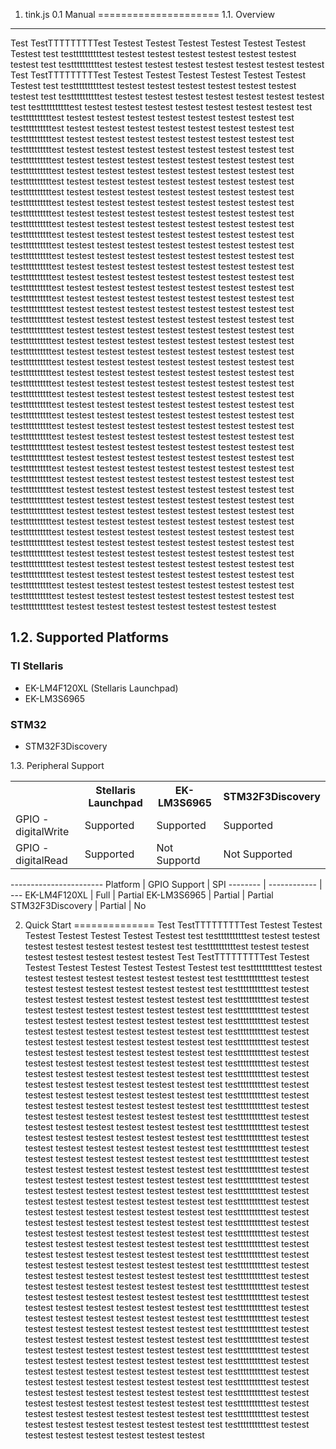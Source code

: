 1. tink.js 0.1 Manual
=====================
1.1. Overview
-------------
Test TestTTTTTTTTTest Testest Testest Testest Testest Testest Testest Testest
test testtttttttttest testest testest testest testest testest testest testest
test testtttttttttest testest testest testest testest testest testest testest
Test TestTTTTTTTTTest Testest Testest Testest Testest Testest Testest Testest
test testtttttttttest testest testest testest testest testest testest testest
test testtttttttttest testest testest testest testest testest testest testest
test testtttttttttest testest testest testest testest testest testest testest
test testtttttttttest testest testest testest testest testest testest testest
test testtttttttttest testest testest testest testest testest testest testest
test testtttttttttest testest testest testest testest testest testest testest
test testtttttttttest testest testest testest testest testest testest testest
test testtttttttttest testest testest testest testest testest testest testest
test testtttttttttest testest testest testest testest testest testest testest
test testtttttttttest testest testest testest testest testest testest testest
test testtttttttttest testest testest testest testest testest testest testest
test testtttttttttest testest testest testest testest testest testest testest
test testtttttttttest testest testest testest testest testest testest testest
test testtttttttttest testest testest testest testest testest testest testest
test testtttttttttest testest testest testest testest testest testest testest
test testtttttttttest testest testest testest testest testest testest testest
test testtttttttttest testest testest testest testest testest testest testest
test testtttttttttest testest testest testest testest testest testest testest
test testtttttttttest testest testest testest testest testest testest testest
test testtttttttttest testest testest testest testest testest testest testest
test testtttttttttest testest testest testest testest testest testest testest
test testtttttttttest testest testest testest testest testest testest testest
test testtttttttttest testest testest testest testest testest testest testest
test testtttttttttest testest testest testest testest testest testest testest
test testtttttttttest testest testest testest testest testest testest testest
test testtttttttttest testest testest testest testest testest testest testest
test testtttttttttest testest testest testest testest testest testest testest
test testtttttttttest testest testest testest testest testest testest testest
test testtttttttttest testest testest testest testest testest testest testest
test testtttttttttest testest testest testest testest testest testest testest
test testtttttttttest testest testest testest testest testest testest testest
test testtttttttttest testest testest testest testest testest testest testest
test testtttttttttest testest testest testest testest testest testest testest
test testtttttttttest testest testest testest testest testest testest testest
test testtttttttttest testest testest testest testest testest testest testest
test testtttttttttest testest testest testest testest testest testest testest
test testtttttttttest testest testest testest testest testest testest testest
test testtttttttttest testest testest testest testest testest testest testest
test testtttttttttest testest testest testest testest testest testest testest
test testtttttttttest testest testest testest testest testest testest testest
test testtttttttttest testest testest testest testest testest testest testest
test testtttttttttest testest testest testest testest testest testest testest
test testtttttttttest testest testest testest testest testest testest testest
test testtttttttttest testest testest testest testest testest testest testest
test testtttttttttest testest testest testest testest testest testest testest
test testtttttttttest testest testest testest testest testest testest testest
test testtttttttttest testest testest testest testest testest testest testest
test testtttttttttest testest testest testest testest testest testest testest
test testtttttttttest testest testest testest testest testest testest testest
test testtttttttttest testest testest testest testest testest testest testest

1.2. Supported Platforms
------------------------
### TI Stellaris ###
* EK-LM4F120XL (Stellaris Launchpad)
* EK-LM3S6965

### STM32 ###
* STM32F3Discovery

1.3. Peripheral Support
<table class="table table-bordered table-condensed">
<tbody>
  <tr>
    <th></th>
    <th>Stellaris Launchpad</th>
    <th>EK-LM3S6965</th>
    <th>STM32F3Discovery</th>
  </tr>
  <tr>
    <td>GPIO - digitalWrite</td>
    <td>Supported</td>
    <td>Supported</td>
    <td>Supported</td>
  <tr>
  <tr>
    <td>GPIO - digitalRead</td>
    <td>Supported</td>
    <td>Not Supportd</td>
    <td>Not Supported</td>
  <tr>
  </tbody>
</table>
-----------------------
Platform | GPIO Support | SPI
-------- | ------------ | ---
EK-LM4F120XL | Full | Partial
EK-LM3S6965 | Partial | Partial
STM32F3Discovery | Partial | No

2. Quick Start
==============
Test TestTTTTTTTTTest Testest Testest Testest Testest Testest Testest Testest
test testtttttttttest testest testest testest testest testest testest testest
test testtttttttttest testest testest testest testest testest testest testest
Test TestTTTTTTTTTest Testest Testest Testest Testest Testest Testest Testest
test testtttttttttest testest testest testest testest testest testest testest
test testtttttttttest testest testest testest testest testest testest testest
test testtttttttttest testest testest testest testest testest testest testest
test testtttttttttest testest testest testest testest testest testest testest
test testtttttttttest testest testest testest testest testest testest testest
test testtttttttttest testest testest testest testest testest testest testest
test testtttttttttest testest testest testest testest testest testest testest
test testtttttttttest testest testest testest testest testest testest testest
test testtttttttttest testest testest testest testest testest testest testest
test testtttttttttest testest testest testest testest testest testest testest
test testtttttttttest testest testest testest testest testest testest testest
test testtttttttttest testest testest testest testest testest testest testest
test testtttttttttest testest testest testest testest testest testest testest
test testtttttttttest testest testest testest testest testest testest testest
test testtttttttttest testest testest testest testest testest testest testest
test testtttttttttest testest testest testest testest testest testest testest
test testtttttttttest testest testest testest testest testest testest testest
test testtttttttttest testest testest testest testest testest testest testest
test testtttttttttest testest testest testest testest testest testest testest
test testtttttttttest testest testest testest testest testest testest testest
test testtttttttttest testest testest testest testest testest testest testest
test testtttttttttest testest testest testest testest testest testest testest
test testtttttttttest testest testest testest testest testest testest testest
test testtttttttttest testest testest testest testest testest testest testest
test testtttttttttest testest testest testest testest testest testest testest
test testtttttttttest testest testest testest testest testest testest testest
test testtttttttttest testest testest testest testest testest testest testest
test testtttttttttest testest testest testest testest testest testest testest
test testtttttttttest testest testest testest testest testest testest testest
test testtttttttttest testest testest testest testest testest testest testest
test testtttttttttest testest testest testest testest testest testest testest
test testtttttttttest testest testest testest testest testest testest testest
test testtttttttttest testest testest testest testest testest testest testest
test testtttttttttest testest testest testest testest testest testest testest
test testtttttttttest testest testest testest testest testest testest testest
test testtttttttttest testest testest testest testest testest testest testest
test testtttttttttest testest testest testest testest testest testest testest
test testtttttttttest testest testest testest testest testest testest testest
test testtttttttttest testest testest testest testest testest testest testest
test testtttttttttest testest testest testest testest testest testest testest
test testtttttttttest testest testest testest testest testest testest testest
test testtttttttttest testest testest testest testest testest testest testest
test testtttttttttest testest testest testest testest testest testest testest
test testtttttttttest testest testest testest testest testest testest testest
